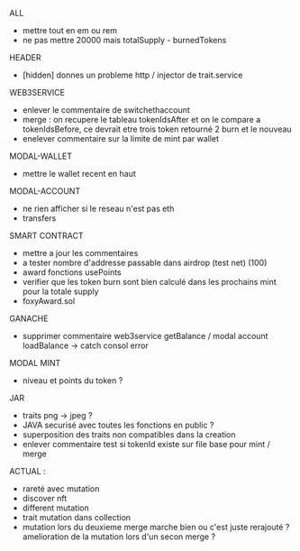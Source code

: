 ALL
- mettre tout en em ou rem
- ne pas mettre 20000 mais totalSupply - burnedTokens

HEADER
- [hidden] donnes un probleme http / injector de trait.service

WEB3SERVICE
- enlever le commentaire de switchethaccount
- merge : on recupere le tableau tokenIdsAfter et on le compare a tokenIdsBefore, ce devrait etre trois token retourné 2 burn et le nouveau
- enelever commentaire sur la limite de mint par wallet

MODAL-WALLET
- mettre le wallet recent en haut

MODAL-ACCOUNT
- ne rien afficher si le reseau n'est pas eth
- transfers

SMART CONTRACT
- mettre a jour les commentaires
- a tester nombre d'addresse passable dans airdrop (test net) (100)
- award fonctions usePoints
- verifier que les token burn sont bien calculé dans les prochains mint pour la totale supply
- foxyAward.sol


GANACHE
- supprimer commentaire web3service getBalance / modal account loadBalance -> catch consol error

MODAL MINT
- niveau et points du token ?


JAR
- traits png -> jpeg ?
- JAVA securisé avec toutes les fonctions en public ?
- superposition des traits non compatibles dans la creation
- enlever commentaire test si tokenId existe sur file base pour mint / merge



ACTUAL :
- rareté avec mutation
- discover nft
- different mutation
- trait mutation dans collection
- mutation lors du deuxieme merge marche bien ou c'est juste rerajouté ? amelioration de la mutation lors d'un secon merge ?
